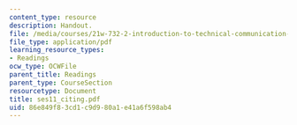```yaml
---
content_type: resource
description: Handout.
file: /media/courses/21w-732-2-introduction-to-technical-communication-ethics-in-science-and-technology-fall-2006/86e849f83cd1c9d980a1e41a6f598ab4_ses11_citing.pdf
file_type: application/pdf
learning_resource_types:
- Readings
ocw_type: OCWFile
parent_title: Readings
parent_type: CourseSection
resourcetype: Document
title: ses11_citing.pdf
uid: 86e849f8-3cd1-c9d9-80a1-e41a6f598ab4
---
```

